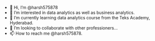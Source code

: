 - 👋 Hi, I’m @harsh575878
- 👀 I’m interested in data analytics as well as business analytics.
- 🌱 I’m currently learning data analytics course from the Teks Academy, Hyderabad.
- 💞️ I’m looking to collaborate with other professioners...
- 📫 How to reach me @harsh575878.

<!---
harsh575878/harsh575878 is a ✨ special ✨ repository because its `README.md` (this file) appears on your GitHub profile.
You can click the Preview link to take a look at your changes.
--->
